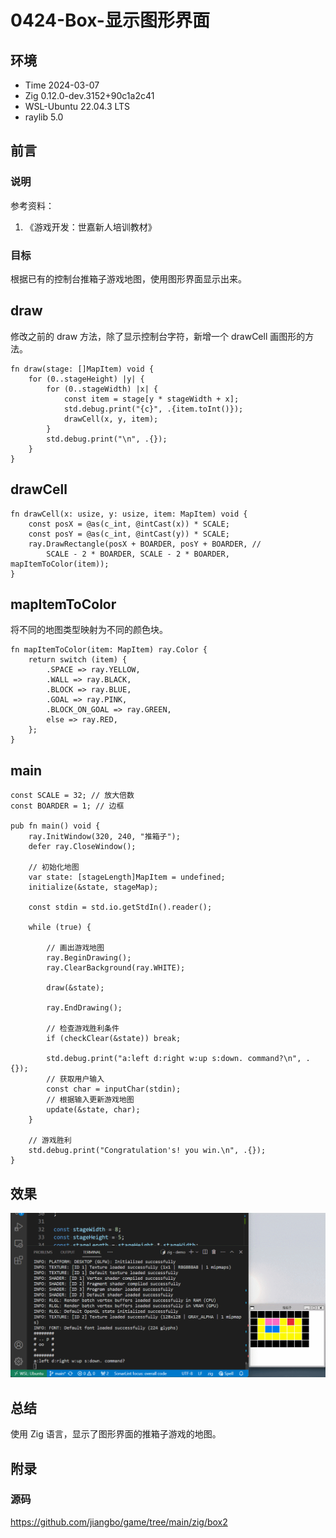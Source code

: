 # 0424-Box-显示图形界面

## 环境

- Time 2024-03-07
- Zig 0.12.0-dev.3152+90c1a2c41
- WSL-Ubuntu 22.04.3 LTS
- raylib 5.0

## 前言

### 说明

参考资料：

1. 《游戏开发：世嘉新人培训教材》

### 目标

根据已有的控制台推箱子游戏地图，使用图形界面显示出来。

## draw

修改之前的 draw 方法，除了显示控制台字符，新增一个 drawCell 画图形的方法。

```zig
fn draw(stage: []MapItem) void {
    for (0..stageHeight) |y| {
        for (0..stageWidth) |x| {
            const item = stage[y * stageWidth + x];
            std.debug.print("{c}", .{item.toInt()});
            drawCell(x, y, item);
        }
        std.debug.print("\n", .{});
    }
}
```

## drawCell

```zig
fn drawCell(x: usize, y: usize, item: MapItem) void {
    const posX = @as(c_int, @intCast(x)) * SCALE;
    const posY = @as(c_int, @intCast(y)) * SCALE;
    ray.DrawRectangle(posX + BOARDER, posY + BOARDER, //
        SCALE - 2 * BOARDER, SCALE - 2 * BOARDER, mapItemToColor(item));
}
```

## mapItemToColor

将不同的地图类型映射为不同的颜色块。

```zig
fn mapItemToColor(item: MapItem) ray.Color {
    return switch (item) {
        .SPACE => ray.YELLOW,
        .WALL => ray.BLACK,
        .BLOCK => ray.BLUE,
        .GOAL => ray.PINK,
        .BLOCK_ON_GOAL => ray.GREEN,
        else => ray.RED,
    };
}
```

## main

```zig
const SCALE = 32; // 放大倍数
const BOARDER = 1; // 边框

pub fn main() void {
    ray.InitWindow(320, 240, "推箱子");
    defer ray.CloseWindow();

    // 初始化地图
    var state: [stageLength]MapItem = undefined;
    initialize(&state, stageMap);

    const stdin = std.io.getStdIn().reader();

    while (true) {

        // 画出游戏地图
        ray.BeginDrawing();
        ray.ClearBackground(ray.WHITE);

        draw(&state);

        ray.EndDrawing();

        // 检查游戏胜利条件
        if (checkClear(&state)) break;

        std.debug.print("a:left d:right w:up s:down. command?\n", .{});
        // 获取用户输入
        const char = inputChar(stdin);
        // 根据输入更新游戏地图
        update(&state, char);
    }

    // 游戏胜利
    std.debug.print("Congratulation's! you win.\n", .{});
}
```

## 效果

![图形推箱子][1]

## 总结

使用 Zig 语言，显示了图形界面的推箱子游戏的地图。

[1]: images/box-raylib-window.gif

## 附录

### 源码

<https://github.com/jiangbo/game/tree/main/zig/box2>
